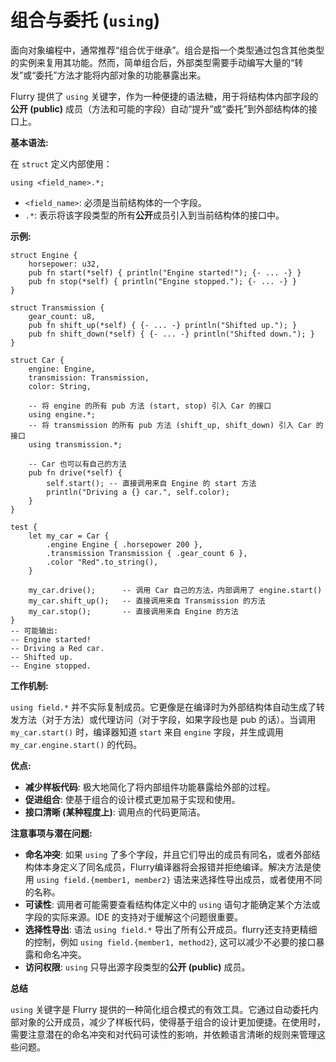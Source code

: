 # 组合与委托 (`using`)

面向对象编程中，通常推荐“组合优于继承”。组合是指一个类型通过包含其他类型的实例来复用其功能。然而，简单组合后，外部类型需要手动编写大量的“转发”或“委托”方法才能将内部对象的功能暴露出来。

Flurry 提供了 `using` 关键字，作为一种便捷的语法糖，用于将结构体内部字段的**公开 (public)** 成员（方法和可能的字段）自动“提升”或“委托”到外部结构体的接口上。

**基本语法:**

在 `struct` 定义内部使用：

```flurry
using <field_name>.*;
```

-   `<field_name>`: 必须是当前结构体的一个字段。
-   `.*`: 表示将该字段类型的所有**公开**成员引入到当前结构体的接口中。

**示例:**

```flurry
struct Engine {
    horsepower: u32,
    pub fn start(*self) { println("Engine started!"); {- ... -} }
    pub fn stop(*self) { println("Engine stopped."); {- ... -} }
}

struct Transmission {
    gear_count: u8,
    pub fn shift_up(*self) { {- ... -} println("Shifted up."); }
    pub fn shift_down(*self) { {- ... -} println("Shifted down."); }
}

struct Car {
    engine: Engine,
    transmission: Transmission,
    color: String,

    -- 将 engine 的所有 pub 方法 (start, stop) 引入 Car 的接口
    using engine.*;
    -- 将 transmission 的所有 pub 方法 (shift_up, shift_down) 引入 Car 的接口
    using transmission.*;

    -- Car 也可以有自己的方法
    pub fn drive(*self) {
        self.start(); -- 直接调用来自 Engine 的 start 方法
        println("Driving a {} car.", self.color);
    }
}

test {
    let my_car = Car {
        .engine Engine { .horsepower 200 },
        .transmission Transmission { .gear_count 6 },
        .color "Red".to_string(),
    }

    my_car.drive();      -- 调用 Car 自己的方法，内部调用了 engine.start()
    my_car.shift_up();   -- 直接调用来自 Transmission 的方法
    my_car.stop();       -- 直接调用来自 Engine 的方法
}
-- 可能输出:
-- Engine started!
-- Driving a Red car.
-- Shifted up.
-- Engine stopped.
```

**工作机制:**

`using field.*` 并不实际复制成员。它更像是在编译时为外部结构体自动生成了转发方法（对于方法）或代理访问（对于字段，如果字段也是 pub 的话）。当调用 `my_car.start()` 时，编译器知道 `start` 来自 `engine` 字段，并生成调用 `my_car.engine.start()` 的代码。

**优点:**

-   **减少样板代码**: 极大地简化了将内部组件功能暴露给外部的过程。
-   **促进组合**: 使基于组合的设计模式更加易于实现和使用。
-   **接口清晰 (某种程度上)**: 调用点的代码更简洁。

**注意事项与潜在问题:**

-   **命名冲突**: 如果 `using` 了多个字段，并且它们导出的成员有同名，或者外部结构体本身定义了同名成员，Flurry编译器将会报错并拒绝编译。解决方法是使用 `using field.{member1, member2}` 语法来选择性导出成员，或者使用不同的名称。
-   **可读性**: 调用者可能需要查看结构体定义中的 `using` 语句才能确定某个方法或字段的实际来源。IDE 的支持对于缓解这个问题很重要。
-   **选择性导出**: 语法 `using field.*` 导出了所有公开成员。flurry还支持更精细的控制，例如 `using field.{member1, method2}`, 这可以减少不必要的接口暴露和命名冲突。
-   **访问权限**: `using` 只导出源字段类型的**公开 (public)** 成员。

**总结**

`using` 关键字是 Flurry 提供的一种简化组合模式的有效工具。它通过自动委托内部对象的公开成员，减少了样板代码，使得基于组合的设计更加便捷。在使用时，需要注意潜在的命名冲突和对代码可读性的影响，并依赖语言清晰的规则来管理这些问题。